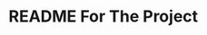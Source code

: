 <!DOCTYPE HTML>
<html lang="en-US">
<head>
	<meta charset="UTF-8">
	<title></title>
</head>
<body>
	<h1>README For The Project</h1>
</body>
</html>